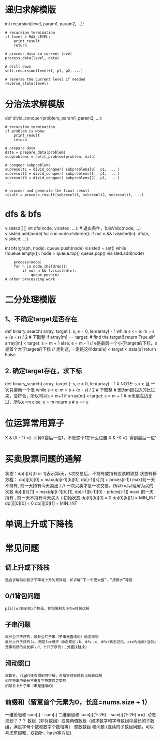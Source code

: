 # 递归求解模版
int recursion(level, param1, param2, ...):

    # recursion termination
    if level > MAX_LEVEL:
        print_result
        return

    # process data in current level
    process_data(level, data)

    # drill down
    self.recursion(level+1, p1, p2, ...)

    # reverse the current level if needed
    reverse_state(level)

# 分治法求解模版
def divid_conquer(problem, param1, param2, ...):
    
    # recursion termination
    if problem is None:
        print_result
        return

    # prepare data
    data = prepare_data(problem)
    subproblems = split_problem(problem, data)

    # conquer subproblems
    subresult1 = divid_conquer( subproblems[0], p1, ... )
    subresult2 = divid_conquer( subproblems[1], p1, ... )
    subresult3 = divid_conquer( subproblems[2], p1, ... )
    ...

    # process and generate the final result
    result = process_result(subresult1, subresult2, subresult3, ...)

# dfs & bfs
visisted[][]
int dfs(node, visisted, ...):
    # 退出条件，如isValid(node, ...)
    visisted.add(node)
    for n in node.children():
        if not n && !visisted(n):
            dfs(n, visisted, ...)

int bfs(graph, node):
    queue.push(node)
    visisted = set()
    while (!queue.empty()):
        node = queue.top()
        queue.pop()
        visisted.add(node)

        process(node)
        for n in node.children():
            if not n && !visisted(n):
                queue.push(n)
    # other processing work

# 二分处理模版
## 1、不确定target是否存在
def binary_search( array, target ):
    s, e = 0, len(array) - 1
    while s <= e:
        m = s + (e - s) / 2 # 下取整
        if array[m] == target:
            # find the target!!
            return True
        elif array[m] < target:
            s = m + 1
        else:
            e = m - 1
    // e是最后一个小于target的下标，s是首个大于target的下标
    // 走到这, 一定是这样data[e] < target < data[s]
    return False
## 2. 确定target存在，求下标
def binary_search( array, target ):
    s, e = 0, len(array) - 1
    # NOTE: s < e 且 一次只挪动一个值
    while s < e: 
        m = s + (e - s) / 2 # 下取整
        # 因为m跟右边的比过来，没符合，所以可以s = m+1
        if array[m] < target:
            s = m + 1
        # m未跟左边比过，所以e=m
        else:
            e = m 
    return s # s == e

# 位运算常用算子
X & (X - 1) =》消掉X最后一位1，不管这个1在什么位置
X & -X =》得到最后一位1

# 买卖股票问题的通解
状态：dp[i][k][0 or 1]表示第i天，k次交易后，不持有或持有股票时收益
状态转移方程：
dp[i][k][0] = max(dp[i-1][k][0], dp[i-1][k][1] + prices[i-1])
              max(前一天不持有,    前一天持有今天卖出     ) // 一次买卖才是一次交易，所以k可以理解为买的次数
dp[i][k][1] = max(dp[i-1][k][1], dp[i-1][k-1][0] - prices[i-1])
              max( 前一天持有  , 前一天不持有今天买入     )
初始状态
dp[0][k][0] = 0
dp[0][k][1] = MIN_INT
dp[i][0][0] = 0
dp[i][0][1] = MIN_INT

# 单调上升或下降栈

# 常见问题
## 调上升或下降栈
    适合求解前后数字下降或上升的规律题，如求解“下一个更大值”，“接雨水”等题
## 0/1背包问题
    p[i][w]表示前i个物品，背包限制大小为w时最优解
## 子串问题
    最长公共子序列，最长公共子串（子串是连续的）动态规划
    最长上升子序列(a、两层for循环 动态规划；b、dfs；c、dfs+状态记忆，pre为结尾+当前i元素判断的最优解；d、上升子序列+二分查找替换)
## 滑动窗口
    双指针，right往右得到可行解，左指针往右得到当前最优解
    如字符串中最长不重复字符数目之类的
    如最长上升子串（串是连续的）
## 前缀和（留意首个元素为0，长度=nums.size + 1）
一维前缀和 sum[j] - sum[i]
二维前缀和 sum[j]{1~26} - sum[i]{1~26} ==》动态规划？？？
    数组（非负数组）或类两值数组（如求数字和字母数组中最长的子数组，满足字母个数和数字个数相等）
    整数数组 和问题
    (连续的子数组问题，可以考虑前缀和、双指针、hash等方法)
